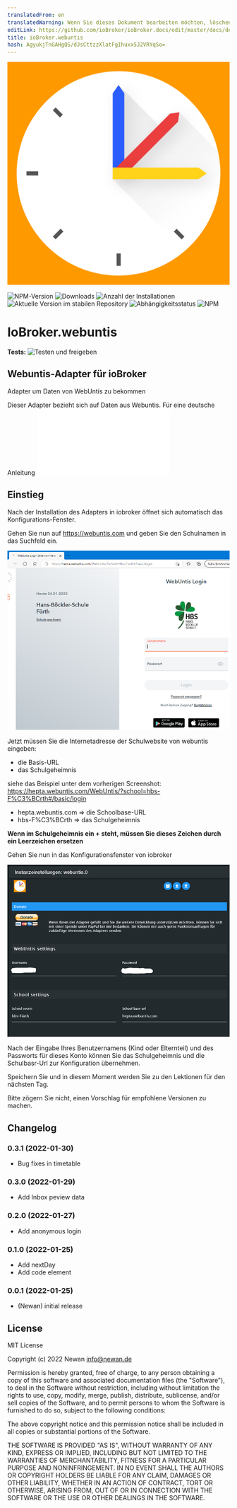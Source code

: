 ```yaml
---
translatedFrom: en
translatedWarning: Wenn Sie dieses Dokument bearbeiten möchten, löschen Sie bitte das Feld "translationsFrom". Andernfalls wird dieses Dokument automatisch erneut übersetzt
editLink: https://github.com/ioBroker/ioBroker.docs/edit/master/docs/de/adapterref/iobroker.webuntis/README.md
title: ioBroker.webuntis
hash: AgyukjTnGAHgQS/dJsCttzzXlatFgIhuxx5J2VRYqSo=
---
```

![Logo](../../../en/adapterref/iobroker.webuntis/admin/webuntis.png)

![NPM-Version](https://img.shields.io/npm/v/iobroker.webuntis.svg)
![Downloads](https://img.shields.io/npm/dm/iobroker.webuntis.svg)
![Anzahl der Installationen](https://iobroker.live/badges/webuntis-installed.svg)
![Aktuelle Version im stabilen Repository](https://iobroker.live/badges/webuntis-stable.svg)
![Abhängigkeitsstatus](https://img.shields.io/david/Newan/iobroker.webuntis.svg)
![NPM](https://nodei.co/npm/iobroker.webuntis.png?downloads=true)

# IoBroker.webuntis
**Tests:** ![Testen und freigeben](https://github.com/Newan/ioBroker.webuntis/workflows/Test%20and%20Release/badge.svg)

## Webuntis-Adapter für ioBroker
Adapter um Daten von WebUntis zu bekommen

Dieser Adapter bezieht sich auf Daten aus Webuntis.
Für eine deutsche Anleitung ![hier klicken](../../../en/adapterref/iobroker.webuntis/readme/readme.de.md)

## Einstieg
Nach der Installation des Adapters in iobroker öffnet sich automatisch das Konfigurations-Fenster.

Gehen Sie nun auf https://webuntis.com und geben Sie den Schulnamen in das Suchfeld ein.

![webuntis_start](../../../en/adapterref/iobroker.webuntis/readme/img/webuntis_start.png)

Jetzt müssen Sie die Internetadresse der Schulwebsite von webuntis eingeben:

- die Basis-URL
- das Schulgeheimnis

siehe das Beispiel unter dem vorherigen Screenshot: https://hepta.webuntis.com/WebUntis/?school=hbs-F%C3%BCrth#/basic/login

- hepta.webuntis.com => die Schoolbase-URL
- hbs-F%C3%BCrth => das Schulgeheimnis

**Wenn im Schulgeheimnis ein __+__ steht, müssen Sie dieses Zeichen durch ein Leerzeichen ersetzen**

Gehen Sie nun in das Konfigurationsfenster von iobroker

![webuntis_config](../../../en/adapterref/iobroker.webuntis/readme/img/webuntis_config.png)

Nach der Eingabe Ihres Benutzernamens (Kind oder Elternteil) und des Passworts für dieses Konto können Sie das Schulgeheimnis und die Schulbasr-Url zur Konfiguration übernehmen.

Speichern Sie und in diesem Moment werden Sie zu den Lektionen für den nächsten Tag.

Bitte zögern Sie nicht, einen Vorschlag für empfohlene Versionen zu machen.

## Changelog
<!--
    Placeholder for the next version (at the beginning of the line):
    ### **WORK IN PROGRESS**
-->
### 0.3.1 (2022-01-30)
* Bug fixes in timetable

### 0.3.0 (2022-01-29)
* Add Inbox peview data

### 0.2.0 (2022-01-27)
* Add anonymous login

### 0.1.0 (2022-01-25)
* Add nextDay
* Add code element

### 0.0.1 (2022-01-25)
* (Newan) initial release

## License
MIT License

Copyright (c) 2022 Newan <info@newan.de>

Permission is hereby granted, free of charge, to any person obtaining a copy
of this software and associated documentation files (the "Software"), to deal
in the Software without restriction, including without limitation the rights
to use, copy, modify, merge, publish, distribute, sublicense, and/or sell
copies of the Software, and to permit persons to whom the Software is
furnished to do so, subject to the following conditions:

The above copyright notice and this permission notice shall be included in all
copies or substantial portions of the Software.

THE SOFTWARE IS PROVIDED "AS IS", WITHOUT WARRANTY OF ANY KIND, EXPRESS OR
IMPLIED, INCLUDING BUT NOT LIMITED TO THE WARRANTIES OF MERCHANTABILITY,
FITNESS FOR A PARTICULAR PURPOSE AND NONINFRINGEMENT. IN NO EVENT SHALL THE
AUTHORS OR COPYRIGHT HOLDERS BE LIABLE FOR ANY CLAIM, DAMAGES OR OTHER
LIABILITY, WHETHER IN AN ACTION OF CONTRACT, TORT OR OTHERWISE, ARISING FROM,
OUT OF OR IN CONNECTION WITH THE SOFTWARE OR THE USE OR OTHER DEALINGS IN THE
SOFTWARE.